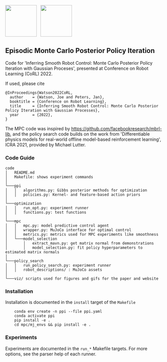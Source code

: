 <p float="left">
<img src="https://monte-carlo-ppi.github.io/figs/se_policy_timeshift_smaller.gif" height="100"/>
&nbsp;
<img src="https://joemwatson.github.io/files/door-v0_se.gif" height="100"/>
</p>

## Episodic Monte Carlo Posterior Policy Iteration

Code for 'Inferring Smooth Robot Control: Monte Carlo Posterior Policy Iteration with Gaussian Proceses', presented at Conference on Robot Learning (CoRL) 2022.

If used, please cite
```
@InProceedings{Watson2022CoRL,
  author    = {Watson, Joe and Peters, Jan},
  booktitle = {Conference on Robot Learning},
  title     = {Inferring Smooth Robot Control: Monte Carlo Posterior Policy Iteration with Gaussian Processes},
  year      = {2022},
}
```
 
The MPC code was inspired by https://github.com/facebookresearch/mbrl-lib, and the policy search code builds on the work from 
'Differentiable physics models for real-world offline model-based reinforcement learning', ICRA 2021, provided by Michael Lutter. 

### Code Guide
```
code
│   README.md
│   Makefile: shows experiment commands    
│
└───ppi
│   │   algorithms.py: Gibbs posterior methods for optimization
│   │   policies.py: Kernel- and feature-based action priors 
│
└───optimization       
│   │   run_opt.py: experiment runner
│   │   functions.py: test functions
│
└───mpc
│   │   mpc.py: model predictive control agent
│   │   wrapper.py: MuJoCo interface for optimal control
│   │   metrics.py: metrics used for MPC experiments like smoothness
│   └───model_selection
│       │   extract_mavn.py: get matrix normal from demonstrations
│       │   model_selection.py: fit policy hyperparameters to estimated matrix normals
│
└───policy_search
│   │   run_policy_search.py: experiment runner
│   │   robot_descriptions/ : MuJoCo assets
│
└───viz/ scripts used for figures and gifs for the paper and website
```

### Installation

Installation is documented in the `install` target of the `Makefile`
```
	conda env create -n ppi --file ppi.yaml
	conda activate ppi
	pip install -e .
	cd mpc/mj_envs && pip install -e .
```


### Experiments

Experiments are documented in the `run_*` Makefile targets.
For more options, see the parser help of each runner. 
